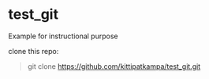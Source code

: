 # test_git
Example for instructional purpose

clone this repo:
> git clone https://github.com/kittipatkampa/test_git.git


